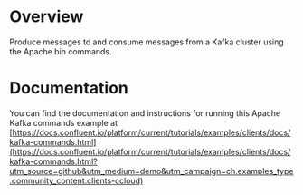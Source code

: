 # Overview

Produce messages to and consume messages from a Kafka cluster using the Apache bin commands.

# Documentation

You can find the documentation and instructions for running this Apache Kafka commands example at [https://docs.confluent.io/platform/current/tutorials/examples/clients/docs/kafka-commands.html](https://docs.confluent.io/platform/current/tutorials/examples/clients/docs/kafka-commands.html?utm_source=github&utm_medium=demo&utm_campaign=ch.examples_type.community_content.clients-ccloud)
